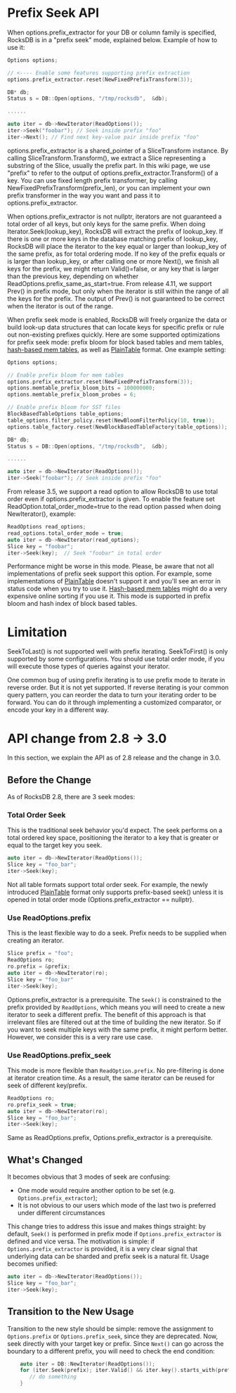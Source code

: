 # Prefix Seek API
When options.prefix_extractor for your DB or column family is specified, RocksDB is in a "prefix seek" mode, explained below. Example of how to use it:

```cpp
Options options;

// <---- Enable some features supporting prefix extraction
options.prefix_extractor.reset(NewFixedPrefixTransform(3));

DB* db;
Status s = DB::Open(options, "/tmp/rocksdb",  &db);

......

auto iter = db->NewIterator(ReadOptions());
iter->Seek("foobar"); // Seek inside prefix "foo"
iter->Next(); // Find next key-value pair inside prefix "foo"
```

options.prefix_extractor is a shared_pointer of a SliceTransform instance. By calling SliceTransform.Transform(), we extract a Slice representing a substring of the Slice, usually the prefix part. In this wiki page, we use "prefix" to refer to the output of options.prefix_extractor.Transform() of a key. You can use fixed length prefix transformer, by calling NewFixedPrefixTransform(prefix_len), or you can implement your own prefix transformer in the way you want and pass it to options.prefix_extractor.

When options.prefix_extractor is not nullptr, iterators are not guaranteed a total order of all keys, but only keys for the same prefix. When doing Iterator.Seek(lookup_key), RocksDB will extract the prefix of lookup_key. If there is one or more keys in the database matching prefix of lookup_key, RocksDB will place the iterator to the key equal or larger than lookup_key of the same prefix, as for total ordering mode. If no key of the prefix equals or is larger than lookup_key, or after calling one or more Next(), we finish all keys for the prefix, we might return Valid()=false, or any key that is larger than the previous key, depending on whether ReadOptions.prefix_same_as_start=true. From release 4.11, we support Prev() in prefix mode, but only when the iterator is still within the range of all the keys for the prefix. The output of Prev() is not guaranteed to be  correct when the iterator is out of the range.

When prefix seek mode is enabled, RocksDB will freely organize the data or build look-up data structures that can locate keys for specific prefix or rule out non-existing prefixes quickly. Here are some supported optimizations for prefix seek mode: prefix bloom for block based tables and mem tables, [hash-based mem tables](https://github.com/facebook/rocksdb/wiki/Hash-based-memtable-implementations), as well as [PlainTable](https://github.com/facebook/rocksdb/wiki/PlainTable-Format) format. One example setting:

```cpp
Options options;

// Enable prefix bloom for mem tables
options.prefix_extractor.reset(NewFixedPrefixTransform(3));
options.memtable_prefix_bloom_bits = 100000000;
options.memtable_prefix_bloom_probes = 6;

// Enable prefix bloom for SST files
BlockBasedTableOptions table_options;
table_options.filter_policy.reset(NewBloomFilterPolicy(10, true));
options.table_factory.reset(NewBlockBasedTableFactory(table_options));

DB* db;
Status s = DB::Open(options, "/tmp/rocksdb",  &db);

......

auto iter = db->NewIterator(ReadOptions());
iter->Seek("foobar"); // Seek inside prefix "foo"

```

From release 3.5, we support a read option to allow RocksDB to use total order even if options.prefix_extractor is given. To enable the feature set ReadOption.total_order_mode=true to the read option passed when doing NewIterator(), example:

```cpp
ReadOptions read_options;
read_options.total_order_mode = true;
auto iter = db->NewIterator(read_options);
Slice key = "foobar";
iter->Seek(key);  // Seek "foobar" in total order
```

Performance might be worse in this mode. Please, be aware that not all implementations of prefix seek support this option. For example, some implementations of [PlainTable](https://github.com/facebook/rocksdb/wiki/PlainTable-Format) doesn't support it and you'll see an error in status code when you try to use it. [Hash-based mem tables](https://github.com/facebook/rocksdb/wiki/Hash-based-memtable-implementations) might do a very expensive online sorting if you use it. This mode is supported in prefix bloom and hash index of block based tables.

# Limitation
SeekToLast() is not supported well with prefix iterating. SeekToFirst() is only supported by some configurations. You should use total order mode, if you will execute those types of queries against your iterator. 

One common bug of using prefix iterating is to use prefix mode to iterate in reverse order. But it is not yet supported. If reverse iterating is your common query pattern, you can reorder the data to turn your iterating order to be forward. You can do it through implementing a customized comparator, or encode your key in a different way.

# API change from 2.8 -> 3.0
In this section, we explain the API as of 2.8 release and the change in 3.0.

## Before the Change

As of RocksDB 2.8, there are 3 seek modes:

### Total Order Seek
This is the traditional seek behavior you'd expect. The seek performs on a total ordered key space, positioning the iterator to a key that is greater or equal to the target key you seek.

```cpp
auto iter = db->NewIterator(ReadOptions());
Slice key = "foo_bar";
iter->Seek(key);
```

Not all table formats support total order seek. For example, the newly introduced [PlainTable](https://github.com/facebook/rocksdb/wiki/PlainTable-Format) format only supports prefix-based seek() unless it is opened in total order mode (Options.prefix_extractor == nullptr).

### Use ReadOptions.prefix
This is the least flexible way to do a seek. Prefix needs to be supplied when creating an iterator. 

```cpp
Slice prefix = "foo";
ReadOptions ro;
ro.prefix = &prefix;
auto iter = db->NewIterator(ro);
Slice key = "foo_bar"
iter->Seek(key);
```

Options.prefix_extractor is a prerequisite. The `Seek()` is constrained to the prefix provided by `ReadOptions`, which means you will need to create a new iterator to seek a different prefix. The benefit of this approach is that irrelevant files are filtered out at the time of building the new iterator. So if you want to seek multiple keys with the same prefix, it might perform better. However, we consider this is a very rare use case.

### Use ReadOptions.prefix_seek
This mode is more flexible than `ReadOption.prefix`. No pre-filtering is done at iterator creation time. As a result, the same iterator can be reused for seek of different key/prefix.

```cpp
ReadOptions ro;
ro.prefix_seek = true;
auto iter = db->NewIterator(ro);
Slice key = "foo_bar";
iter->Seek(key);
```

Same as ReadOptions.prefix, Options.prefix_extractor is a prerequisite.

## What's Changed
It becomes obvious that 3 modes of seek are confusing:
* One mode would require another option to be set (e.g. `Options.prefix_extractor`);
* It is not obvious to our users which mode of the last two is preferred under different circumstances

This change tries to address this issue and makes things straight: by default, `Seek()` is performed in prefix mode if `Options.prefix_extractor` is defined and vice versa. The motivation is simple: if `Options.prefix_extractor` is provided, it is a very clear signal that underlying data can be sharded and prefix seek is a natural fit. Usage becomes unified:

```cpp
auto iter = db->NewIterator(ReadOptions());
Slice key = "foo_bar";
iter->Seek(key);
```

## Transition to the New Usage
Transition to the new style should be simple: remove the assignment to `Options.prefix` or `Options.prefix_seek`, since they are deprecated. Now, seek directly with your target key or prefix. Since
`Next()` can go across the boundary to a different prefix, you will need to check the end condition:

```cpp
    auto iter = DB::NewIterator(ReadOptions());
    for (iter.Seek(prefix); iter.Valid() && iter.key().starts_with(prefix); iter.Next()) {
       // do something
    }
```